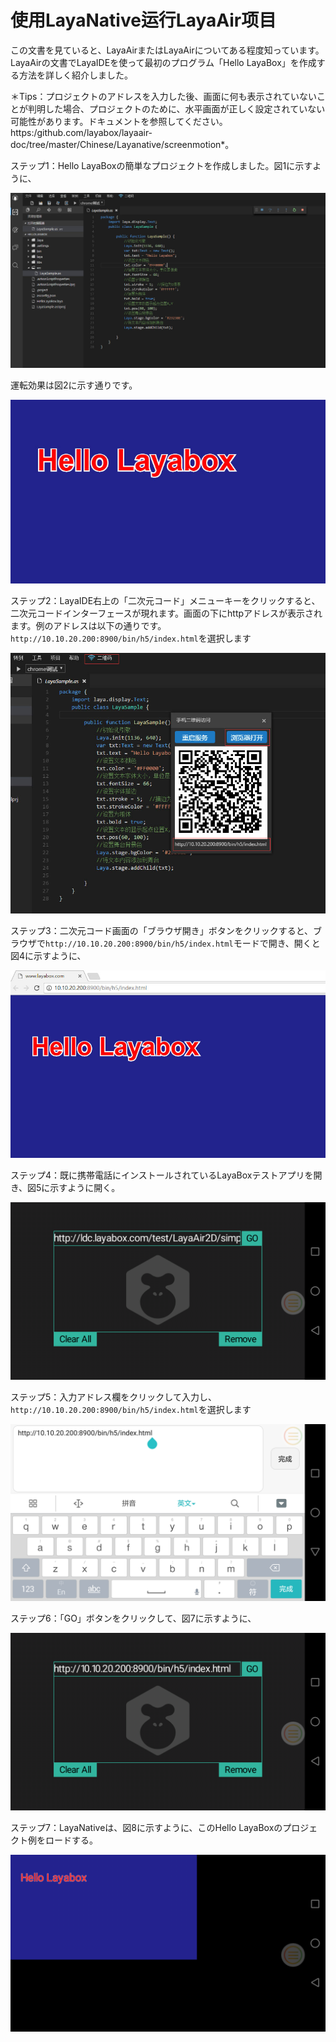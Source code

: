 #  使用LayaNative运行LayaAir项目

この文書を見ていると、LayaAirまたはLayaAirについてある程度知っています。LayaAirの文書でLayaIDEを使って最初のプログラム「Hello LayaBox」を作成する方法を詳しく紹介しました。

＊Tips：プロジェクトのアドレスを入力した後、画面に何も表示されていないことが判明した場合、プロジェクトのために、水平画面が正しく設定されていない可能性があります。ドキュメントを参照してください。https:/github.com/layabox/layaair-doc/tree/master/Chinese/Layanative/screenmotion*。

ステップ1：Hello LayaBoxの簡単なプロジェクトを作成しました。図1に示すように、

![图1](img/1.jpg)

運転効果は図2に示す通りです。

![图2](img/2.jpg)

ステップ2：LayaIDE右上の「二次元コード」メニューキーをクリックすると、二次元コードインターフェースが現れます。画面の下にhttpアドレスが表示されます。例のアドレスは以下の通りです。`http://10.10.20.200:8900/bin/h5/index.html`を選択します

![图3](img/3.jpg)

ステップ3：二次元コード画面の「ブラウザ開き」ボタンをクリックすると、ブラウザで`http://10.10.20.200:8900/bin/h5/index.html`モードで開き、開くと図4に示すように、

![图4](img/4.jpg)

ステップ4：既に携帯電話にインストールされているLayaBoxテストアプリを開き、図5に示すように開く。

![图5](img/5.png)

ステップ5：入力アドレス欄をクリックして入力し、`http://10.10.20.200:8900/bin/h5/index.html`を選択します

![图6](img/6.png)

ステップ6：「GO」ボタンをクリックして、図7に示すように、

![图7](img/7.png)

ステップ7：LayaNativeは、図8に示すように、このHello LayaBoxのプロジェクト例をロードする。

![图8](img/8.png)